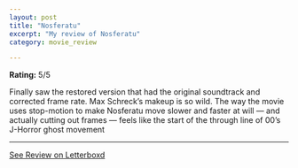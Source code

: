 ```yaml
---
layout: post
title: "Nosferatu"
excerpt: "My review of Nosferatu"
category: movie_review

---
```


**Rating:** 5/5

Finally saw the restored version that had the original soundtrack and corrected frame rate. Max Schreck’s makeup is so wild. The way the movie uses stop-motion to make Nosferatu move slower and faster at will — and actually cutting out frames — feels like the start of the through line of 00’s J-Horror ghost movement

<hr>

[See Review on Letterboxd](https://boxd.it/2VZLEN)
